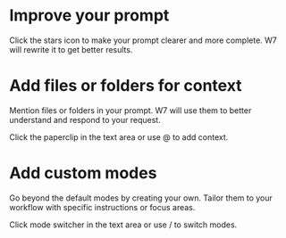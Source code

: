 # Improve your prompt

Click the stars icon to make your prompt clearer and more complete. W7 will rewrite it to get better results.

# Add files or folders for context

Mention files or folders in your prompt. W7 will use them to better understand and respond to your request.

Click the paperclip in the text area or use @ to add context.

# Add custom modes

Go beyond the default modes by creating your own. Tailor them to your workflow with specific instructions or focus areas.

Click mode switcher in the text area or use / to switch modes.
